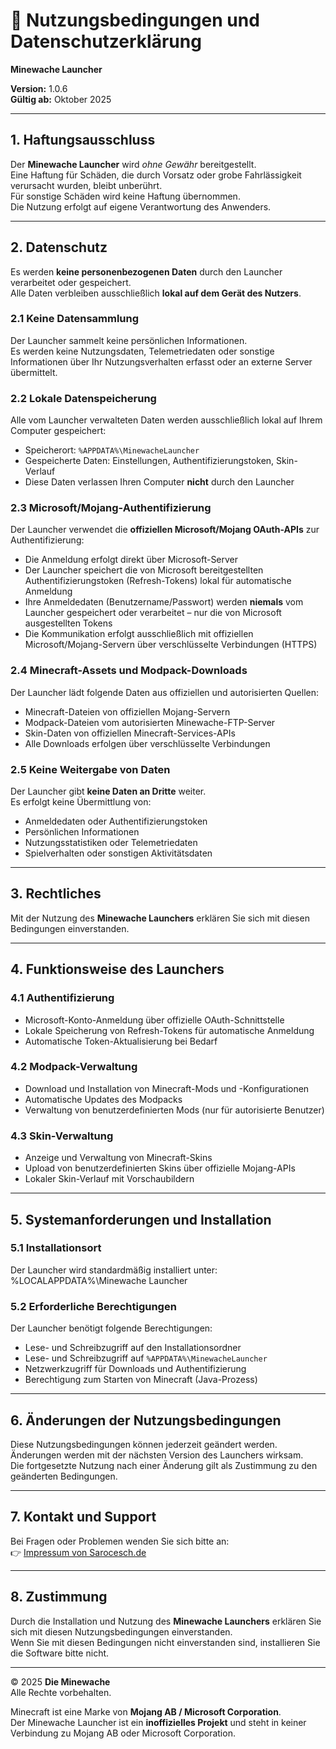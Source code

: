 # 📜 Nutzungsbedingungen und Datenschutzerklärung  
**Minewache Launcher**

**Version:** 1.0.6  
**Gültig ab:** Oktober 2025  

---

## 1. Haftungsausschluss

Der **Minewache Launcher** wird *ohne Gewähr* bereitgestellt.  
Eine Haftung für Schäden, die durch Vorsatz oder grobe Fahrlässigkeit verursacht wurden, bleibt unberührt.  
Für sonstige Schäden wird keine Haftung übernommen.  
Die Nutzung erfolgt auf eigene Verantwortung des Anwenders.

---

## 2. Datenschutz

Es werden **keine personenbezogenen Daten** durch den Launcher verarbeitet oder gespeichert.  
Alle Daten verbleiben ausschließlich **lokal auf dem Gerät des Nutzers**.

### 2.1 Keine Datensammlung
Der Launcher sammelt keine persönlichen Informationen.  
Es werden keine Nutzungsdaten, Telemetriedaten oder sonstige Informationen über Ihr Nutzungsverhalten erfasst oder an externe Server übermittelt.

### 2.2 Lokale Datenspeicherung
Alle vom Launcher verwalteten Daten werden ausschließlich lokal auf Ihrem Computer gespeichert:

- Speicherort: `%APPDATA%\MinewacheLauncher`  
- Gespeicherte Daten: Einstellungen, Authentifizierungstoken, Skin-Verlauf  
- Diese Daten verlassen Ihren Computer **nicht** durch den Launcher

### 2.3 Microsoft/Mojang-Authentifizierung
Der Launcher verwendet die **offiziellen Microsoft/Mojang OAuth-APIs** zur Authentifizierung:

- Die Anmeldung erfolgt direkt über Microsoft-Server  
- Der Launcher speichert die von Microsoft bereitgestellten Authentifizierungstoken (Refresh-Tokens) lokal für automatische Anmeldung  
- Ihre Anmeldedaten (Benutzername/Passwort) werden **niemals** vom Launcher gespeichert oder verarbeitet – nur die von Microsoft ausgestellten Tokens  
- Die Kommunikation erfolgt ausschließlich mit offiziellen Microsoft/Mojang-Servern über verschlüsselte Verbindungen (HTTPS)

### 2.4 Minecraft-Assets und Modpack-Downloads
Der Launcher lädt folgende Daten aus offiziellen und autorisierten Quellen:

- Minecraft-Dateien von offiziellen Mojang-Servern  
- Modpack-Dateien vom autorisierten Minewache-FTP-Server  
- Skin-Daten von offiziellen Minecraft-Services-APIs  
- Alle Downloads erfolgen über verschlüsselte Verbindungen

### 2.5 Keine Weitergabe von Daten
Der Launcher gibt **keine Daten an Dritte** weiter.  
Es erfolgt keine Übermittlung von:

- Anmeldedaten oder Authentifizierungstoken  
- Persönlichen Informationen  
- Nutzungsstatistiken oder Telemetriedaten  
- Spielverhalten oder sonstigen Aktivitätsdaten

---

## 3. Rechtliches

Mit der Nutzung des **Minewache Launchers** erklären Sie sich mit diesen Bedingungen einverstanden.

---

## 4. Funktionsweise des Launchers

### 4.1 Authentifizierung
- Microsoft-Konto-Anmeldung über offizielle OAuth-Schnittstelle  
- Lokale Speicherung von Refresh-Tokens für automatische Anmeldung  
- Automatische Token-Aktualisierung bei Bedarf

### 4.2 Modpack-Verwaltung
- Download und Installation von Minecraft-Mods und -Konfigurationen  
- Automatische Updates des Modpacks  
- Verwaltung von benutzerdefinierten Mods (nur für autorisierte Benutzer)

### 4.3 Skin-Verwaltung
- Anzeige und Verwaltung von Minecraft-Skins  
- Upload von benutzerdefinierten Skins über offizielle Mojang-APIs  
- Lokaler Skin-Verlauf mit Vorschaubildern

---

## 5. Systemanforderungen und Installation

### 5.1 Installationsort
Der Launcher wird standardmäßig installiert unter:
%LOCALAPPDATA%\Minewache Launcher


### 5.2 Erforderliche Berechtigungen
Der Launcher benötigt folgende Berechtigungen:

- Lese- und Schreibzugriff auf den Installationsordner  
- Lese- und Schreibzugriff auf `%APPDATA%\MinewacheLauncher`  
- Netzwerkzugriff für Downloads und Authentifizierung  
- Berechtigung zum Starten von Minecraft (Java-Prozess)

---

## 6. Änderungen der Nutzungsbedingungen

Diese Nutzungsbedingungen können jederzeit geändert werden.  
Änderungen werden mit der nächsten Version des Launchers wirksam.  
Die fortgesetzte Nutzung nach einer Änderung gilt als Zustimmung zu den geänderten Bedingungen.

---

## 7. Kontakt und Support

Bei Fragen oder Problemen wenden Sie sich bitte an:  
👉 [Impressum von Sarocesch.de](https://sarocesch.de/impressum.html)

---

## 8. Zustimmung

Durch die Installation und Nutzung des **Minewache Launchers** erklären Sie sich mit diesen Nutzungsbedingungen einverstanden.  
Wenn Sie mit diesen Bedingungen nicht einverstanden sind, installieren Sie die Software bitte nicht.

---

© 2025 **Die Minewache**  
Alle Rechte vorbehalten.  

Minecraft ist eine Marke von **Mojang AB / Microsoft Corporation**.  
Der Minewache Launcher ist ein **inoffizielles Projekt** und steht in keiner Verbindung zu Mojang AB oder Microsoft Corporation.


